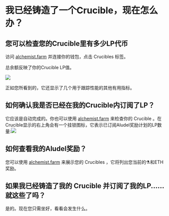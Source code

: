 # 我已经铸造了一个Crucible，现在怎么办？

## 您可以检查您的Crucible里有多少LP代币

访问 [alchemist.farm](https://alchemist.farm/) 并连接你的钱包，点击 Crucibles 标签。

总余额反映了你的Crucible LP值。

![](https://i.imgur.com/WCBz8yM.png)

正如您所看到的，它还显示了几个用于跟踪性能的其他有用指标。

## 如何确认我是否已经在我的Crucible内订阅了LP？

它应该是自动完成的。你也可以使用 [alchemist.farm](https://alchemist.farm/) 来检查你的 Crucible 。在Crucible显示的右上角会有一个挂锁图标，它表示已订阅Aludel奖励计划的LP数量:![](https://i.imgur.com/ed4d3m8.png)

## 如何查看我的Aludel奖励？

您可以使用 [alchemist.farm](https://alchemist.farm/) 来展示您的 Crucibles ，它将列出您当前的⚗️和ETH奖励。

## 如果我已经铸造了我的 Crucible 并订阅了我的LP......就这些了吗？

是的。现在您只需坐好，看看会发生什么。

#### 


